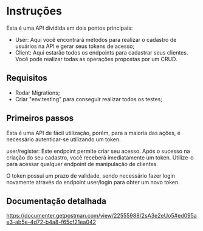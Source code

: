 # Instruções 

Esta é uma API dividida em dois pontos principais:

- User: Aqui você encontrará métodos para realizar o cadastro de usuários na API e gerar seus tokens de acesso;
- Client: Aqui estarão todos os endpoints para cadastrar seus clientes. Você pode realizar todas as operações propostas por um CRUD.

## Requisitos

- Rodar Migrations;
- Criar "env.testing" para conseguir realizar todos os testes;

## Primeiros passos

Esta é uma API de fácil utilização, porém, para a maioria das ações, é necessário autenticar-se utilizando um token.

user/register: Este endpoint permite criar seu acesso. Após o sucesso na criação do seu cadastro, você receberá imediatamente um token. Utilize-o para acessar qualquer endpoint de manipulação de clientes.

O token possui um prazo de validade, sendo necessário fazer login novamente através do endpoint user/login para obter um novo token.

## Documentação detalhada

https://documenter.getpostman.com/view/22555988/2sA3e2eUo5#ed095ae3-ab5e-4d72-b4a8-f65cf21ea042

